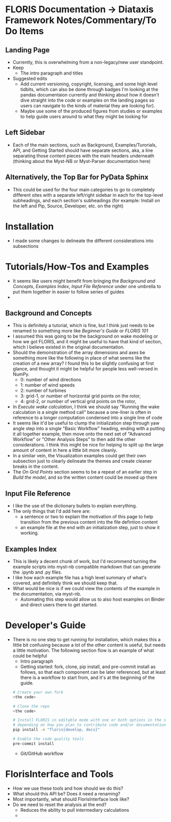 # FLORIS Documentation -> Diataxis Framework Notes/Commentary/To Do Items

## Landing Page

- Currently, this is overwhelming from a non-legacy/new user standpoint.
- Keep
  - The intro paragraph and titles
- Suggested edits
  - Add current versioning, copyright, licensing, and some high level tidbits, which can also be done through badges I'm looking at the pandas documentaion currently and thinking about how it doesn't dive straight into the code or examples on the landing pages so users can navigate to the kinds of material they are looking for).
  - Maybe use some of the produced figures from studies or examples to help guide users around to what they might be looking for

## Left Sidebar

- Each of the main sections, such as Background, Examples/Turorials, API, and Getting Started should have separate sections, aka, a line separating those content pieces with the main headers underneath (thinking about the Myst-NB or Myst-Parser documentation here)

## Alternatively, the Top Bar for PyData Sphinx

- This could be used for the four main categories to go to completely different sites with a separate left/right sidebar in each for the top-level subheadings, and each section's subheadings (for example: Install on the left and Pip, Source, Developer, etc. on the right)

# Installation

- I made some changes to delineate the different considerations into subsections

# Tutorials/How-Tos and Examples

- It seems like users might benefit from bringing the *Background and Concepts*, *Examples Index*, *Input File Reference* under one umbrella to put them together in easier to follow series of guides
-
## Background and Concepts

- This is definitely a tutorial, which is fine, but I think just needs to be renamed to something more like *Beginner's Guide* or *FLORIS 101*
- I assumed this was going to be the background on wake modeling or how we got FLORIS, and it might be useful to have that kind of section, which I believe existed in the original documentation.
- Should the demonstration of the array dimensions and axes be something more like the following in place of what seems like the creation of a new array? I found this to be slightly confusing at first glance, and thought it might be helpful for people less well-versed in NumPy.
  - 0: number of wind directions
  - 1: number of wind speeds
  - 2: number of turbines
  - 3: grid-1, or number of horizontal grid points on the rotor,
  - 4: grid-2, or number of vertical grid points on the rotor,
- In *Execute wake calculation*, I think we should say "Running the wake calculation is a single method call" because a one-liner is often in reference to a longer computation condensed into a single line of code
- It seems like it'd be useful to clump the initialization step through yaw angle step into a single "Basic Workflow" heading, ending with a putting it all together example, then move onto the next set of "Advanced Workflow" or "Other Analysis Steps" to then add the other considerations. I think this might be nice for helping to split up the large amount of content in here a little bit more cleanly.
- In a similar vein, the Visualization examples could get their own subsection just to clearly delineate the themes and create cleaner breaks in the content.
- The *On Grid Points* section seems to be a repeat of an earlier step in *Build the model*, and so the written content could be moved up there

## Input File Reference

- I like the use of the dictionary bullets to explain everything.
- The only things that I'd add here are:
  - a sentence or two to explain the motivation of this page to help transition from the previous content into the file defintion content
  - an example file at the end with an initialization step, just to show it working.

## Examples Index

- This is likely a decent chunk of work, but I'd recommend turning the example scripts into myst-nb compatible markdown that can generate the .ipynb and .py files.
- I like how each example file has a high level summary of what's covered, and definitely think we should keep that.
- What would be nice is if we could view the contents of the example in the documentation, via myst-nb.
  - Automating this step would allow us to also host examples on Binder and direct users there to get started.

# Developer's Guide

- There is no one step to get running for installation, which makes this a little bit confusing because a lot of the other content is useful, but needs a little motivation. The following section flow is an example of what could be helpful
  - Intro paragraph
  - Getting started: fork, clone, pip install, and pre-commit install as follows, so that each component can be later referenced, but at least there is a workflow to start from, and it's at the beginning of the guide.
  ```bash
  # Create your own fork
  <the code>

  # Clone the repo
  <the code>

  # Install FLORIS in editable mode with one or both options in the squuare brackets
  # depending on how you plan to contribute code and/or documentation
  pip install -e "floris[develop, docs]"

  # Enable the code quality tools
  pre-commit install
  ```
  - Git/GitHub workflow



# FlorisInterface and Tools

- How we use these tools and how should we do this?
- What should this API be? Does it need a renaming?
- Most importantly, what should FlorisInterface look like?
- Do we need to reset the analysis at the end?
  - Reduces the ability to pull intermediary calculations
  -
